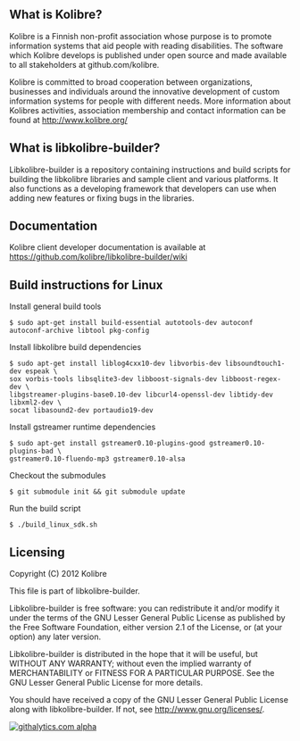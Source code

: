 What is Kolibre?
---------------------------------
Kolibre is a Finnish non-profit association whose purpose is to promote
information systems that aid people with reading disabilities. The software
which Kolibre develops is published under open source and made available to all
stakeholders at github.com/kolibre.

Kolibre is committed to broad cooperation between organizations, businesses and
individuals around the innovative development of custom information systems for
people with different needs. More information about Kolibres activities, association 
membership and contact information can be found at http://www.kolibre.org/


What is libkolibre-builder?
---------------------------------
Libkolibre-builder is a repository containing instructions and build scripts for
building the libkolibre libraries and sample client and various platforms. It
also functions as a developing framework that developers can use when adding new
features or fixing bugs in the libraries.


Documentation
---------------------------------
Kolibre client developer documentation is available at 
https://github.com/kolibre/libkolibre-builder/wiki


Build instructions for Linux
---------------------------------

Install general build tools

    $ sudo apt-get install build-essential autotools-dev autoconf autoconf-archive libtool pkg-config

Install libkolibre build dependencies

    $ sudo apt-get install liblog4cxx10-dev libvorbis-dev libsoundtouch1-dev espeak \
    sox vorbis-tools libsqlite3-dev libboost-signals-dev libboost-regex-dev \
    libgstreamer-plugins-base0.10-dev libcurl4-openssl-dev libtidy-dev libxml2-dev \
    socat libasound2-dev portaudio19-dev

Install gstreamer runtime dependencies

    $ sudo apt-get install gstreamer0.10-plugins-good gstreamer0.10-plugins-bad \
    gstreamer0.10-fluendo-mp3 gstreamer0.10-alsa

Checkout the submodules

    $ git submodule init && git submodule update

Run the build script

    $ ./build_linux_sdk.sh


Licensing
---------------------------------
Copyright (C) 2012 Kolibre

This file is part of libkolibre-builder.

Libkolibre-builder is free software: you can redistribute it and/or modify
it under the terms of the GNU Lesser General Public License as published by
the Free Software Foundation, either version 2.1 of the License, or
(at your option) any later version.

Libkolibre-builder is distributed in the hope that it will be useful,
but WITHOUT ANY WARRANTY; without even the implied warranty of
MERCHANTABILITY or FITNESS FOR A PARTICULAR PURPOSE.  See the
GNU Lesser General Public License for more details.

You should have received a copy of the GNU Lesser General Public License
along with libkolibre-builder. If not, see <http://www.gnu.org/licenses/>.

[![githalytics.com alpha](https://cruel-carlota.pagodabox.com/6d0b0d8cebf269e4f560f54b94609b8a "githalytics.com")](http://githalytics.com/kolibre/libkolibre-builder)
